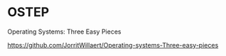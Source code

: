 # OSTEP

Operating Systems: Three Easy Pieces

https://github.com/JorritWillaert/Operating-systems-Three-easy-pieces